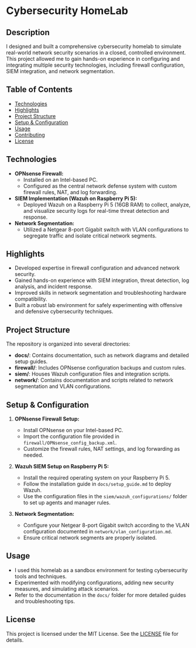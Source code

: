 # Cybersecurity HomeLab

## Description
I designed and built a comprehensive cybersecurity homelab to simulate real-world network security scenarios in a closed, controlled environment. This project allowed me to gain hands-on experience in configuring and integrating multiple security technologies, including firewall configuration, SIEM integration, and network segmentation.

## Table of Contents
- [Technologies](#technologies)
- [Highlights](#highlights)
- [Project Structure](#project-structure)
- [Setup & Configuration](#setup--configuration)
- [Usage](#usage)
- [Contributing](#contributing)
- [License](#license)

## Technologies
- **OPNsense Firewall:**  
  - Installed on an Intel-based PC.  
  - Configured as the central network defense system with custom firewall rules, NAT, and log forwarding.
- **SIEM Implementation (Wazuh on Raspberry Pi 5):**  
  - Deployed Wazuh on a Raspberry Pi 5 (16GB RAM) to collect, analyze, and visualize security logs for real-time threat detection and response.
- **Network Segmentation:**  
  - Utilized a Netgear 8-port Gigabit switch with VLAN configurations to segregate traffic and isolate critical network segments.

## Highlights
- Developed expertise in firewall configuration and advanced network security.
- Gained hands-on experience with SIEM integration, threat detection, log analysis, and incident response.
- Improved skills in network segmentation and troubleshooting hardware compatibility.
- Built a robust lab environment for safely experimenting with offensive and defensive cybersecurity techniques.

## Project Structure
The repository is organized into several directories:
- **docs/**: Contains documentation, such as network diagrams and detailed setup guides.
- **firewall/**: Includes OPNsense configuration backups and custom rules.
- **siem/**: Houses Wazuh configuration files and integration scripts.
- **network/**: Contains documentation and scripts related to network segmentation and VLAN configurations.

## Setup & Configuration
1. **OPNsense Firewall Setup:**
   - Install OPNsense on your Intel-based PC.
   - Import the configuration file provided in `firewall/OPNsense_config_backup.xml`.
   - Customize the firewall rules, NAT settings, and log forwarding as needed.

2. **Wazuh SIEM Setup on Raspberry Pi 5:**
   - Install the required operating system on your Raspberry Pi 5.
   - Follow the installation guide in `docs/setup_guide.md` to deploy Wazuh.
   - Use the configuration files in the `siem/wazuh_configurations/` folder to set up agents and manager rules.

3. **Network Segmentation:**
   - Configure your Netgear 8-port Gigabit switch according to the VLAN configuration documented in `network/vlan_configuration.md`.
   - Ensure critical network segments are properly isolated.

## Usage
- I used this homelab as a sandbox environment for testing cybersecurity tools and techniques.
- Experimented with modifying configurations, adding new security measures, and simulating attack scenarios.
- Refer to the documentation in the `docs/` folder for more detailed guides and troubleshooting tips.


## License
This project is licensed under the MIT License. See the [LICENSE](LICENSE) file for details.
